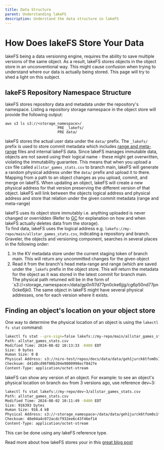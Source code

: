 ```yaml
---
title: Data Structure
parent: Understanding lakeFS
description: Understand the data structure in lakeFS
---
```


# How Does lakeFS Store Your Data
lakeFS being a data versioning engine, requires the ability to save multiple versions of the same object. As a result, lakeFS stores objects in the object store
in an unconventional way.
This might cause confusion when trying to understand where our data is actually being stored. This page will try to shed a light on this subject.

## lakeFS Repository Namespace Structure
lakeFS stores repository data and metadata under the repository's namespace.
Listing a repository storage namespace in the object store will provide the following output:

```shell
aws s3 ls s3://<storage_namespace>/
                        PRE _lakefs/
                        PRE data/
```

lakeFS stores the actual user data under the `data/` prefix. The `_lakefs/` prefix is used to store commit metadata which includes [range and meta-range](../understand/how/versioning-internals.md) files and internal lakeFS data.
Since lakeFS manages immutable data, objects are not saved using their logical name - these might get overwritten, violating the immutability guarantee. This means that when you upload a csv file called `allstar_games_stats.csv` to branch main, lakeFS will generate a random physical
address under the `data/` prefix and upload it to there.  
Mapping from a path to an object changes as you upload, commit, and merge on lakeFS. When updating an object, lakeFS will create a new physical address for that version preserving the different version of that object.
lakeFS will link between the objects logical address and physical address and store that relation under the given commit metadata (range and meta-range)

lakeFS uses its object store immutably i.e. anything uploaded is never changed or overridden (Refer to [GC](../howto/garbage-collection/index.md) for explanation on how and when lakeFS actually deletes data from the storage).  
To find data, lakeFS uses the logical address e.g. `lakefs://my-repo/main/allstar_games_stats.csv`, indicating a repository and branch. Graveler, the objects and versioning component, searches in several places in the following order:

1. In the KV metadata store under the current staging token of branch main. This will return any uncommitted changes for the given object
2. Read it from the branch's head meta-range and range (which are saved under the `_lakefs` prefix in the object store. This will return the metadata for the object as it was stored in the latest commit for branch main.  
The physical path returned will be in the form of `s3://<storage_namespace>/data/gp0n1l7d77pn0cke6jjg/cg6p50nd77pn0cke6jk0. The same object in lakeFS might have several physical addresses, one for each version where it exists.

## Finding an object's location on your object store
One way to determine the physical location of an object is using the `lakectl fs stat` command:

```bash
lakectl fs stat --pre-sign=false lakefs://my-repo/main/allstar_games_stats.csv
Path: allstar_games_stats.csv
Modified Time: 2024-08-02 10:13:33 -0400 EDT
Size: 0 bytes
Human Size: 0 B
Physical Address: s3://niro-test/repos/docs/data/data/geh1jurck6tfom0s1t8g/cqmej33ck6tfom0s1tvg
Checksum: d41d8cd98f00b204e9800998ecf8427e
Content-Type: application/octet-stream
```

lakeFS can show any version of an object. For example: to see an object's physical location on branch `dev` from 3 versions ago, use reference dev~3:

```bash
lakectl fs stat lakefs://my-repo/dev~3/allstar_games_stats.csv
Path: allstar_games_stats.csv
Modified Time: 2024-08-02 10:11:49 -0400 EDT
Size: 916393 bytes
Human Size: 916.4 kB
Physical Address: s3://<storage_namespace>/data/data/geh1jurck6tfom0s1t8g/cqmei9bck6tfom0s1tt0
Checksum: 48e04a4c072acdcf932ee6c43f46ef14
Content-Type: application/octet-stream
```

This can be done using any lakeFS reference type.

Read more about how lakeFS stores your in this [great blog post](https://lakefs.io/blog/where-is-my-data/)
